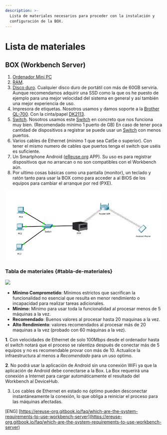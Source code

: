```yaml
---
description: >-
  Lista de materiales necesarios para proceder con la instalación y
  configuración de la BOX.
---
```


# Lista de materiales

## BOX \(Workbench Server\)

1. ​[Ordenador Mini PC](https://www.amazon.es/gp/product/B01MSZTD8N/ref=oh_aui_detailpage_o00_s00?ie=UTF8&psc=1)​
2. ​[RAM](https://www.amazon.es/gp/product/B00CQ35GYE/ref=oh_aui_detailpage_o01_s00?ie=UTF8&psc=1).
3. ​[Disco duro](https://www.amazon.es/gp/product/B01N6JQS8C/ref=oh_aui_detailpage_o01_s00?ie=UTF8&psc=1). Cualquier disco duro de portátil con más de 60GB serviría. Aunque recomendamos adquirir una SSD como la que os he puesto de ejemplo para una mejor velocidad del sistema en general y así también una mejor experiencia de uso.
4. Impresora de etiquetas. Nosotros usamos y damos soporte a la [Brother QL-700](https://www.amazon.es/gp/product/B0083WHWGM/ref=oh_aui_detailpage_o02_s00?ie=UTF8&psc=1). Con la cinta/papel [DK2113](https://www.brother-usa.com/products/DK2113).
5. ​[Switch](https://www.amazon.es/gp/product/B00CUG8ESM/ref=oh_aui_detailpage_o05_s00?ie=UTF8&psc=1). Nosotros usamos este [Switch](https://www.amazon.es/gp/product/B00CUG8ESM/ref=oh_aui_detailpage_o05_s00?ie=UTF8&psc=1) en concreto que nos funciona muy bien. \(Recomendado mínimo 1 puerto de GB\) En caso de tener poca cantidad de dispositivos a registrar se puede usar un [Switch](https://www.amazon.es/gp/product/B000BCC0LO/ref=oh_aui_detailpage_o04_s01?ie=UTF8&psc=1) con menos puertos.
6. Varios cables de Ethernet \(mínimo 1 que sea Cat5e o superior\). Con tener el mismo numero de cables que puertos tenga el switch que uséis es suficiente.
7. Un Smartphone Android \([eReuse.org](http://eReuse.org) APP\). Su uso es para registrar dispositivos que no arrancan o no son compatibles con el Workbench aún.
8. Por ultimo cosas básicas como una pantalla \(monitor\), un teclado y ratón tanto para usar la BOX como para acceder a al BIOS de los equipos para cambiar el arranque por red \(PXE\).

![](../../.gitbook/assets/tipologia-de-red-ereruse.png)

###                                            Tabla de materiales {#tabla-de-materiales}

![](https://blobscdn.gitbook.com/v0/b/gitbook-28427.appspot.com/o/assets%2F-L9oiBnMYZau0MGw4uHG%2F-L9oiHQuPT4H75JTNHxQ%2F-L9oiSQVzm-weOJCaR6Z%2FRequisitosBox.png?generation=1523450515449232&alt=media)

* **Mínimo Comprometido**: Mínimos estrictos que sacrifican la funcionalidad no esencial que resulta en menor rendimiento o incapacidad para realizar tareas adicionales.
* **Mínimo:** Mínimo para usar toda la funcionalidad al procesar menos de 5 máquinas a la vez.
* **Recomendado**: Buenos valores al procesar hasta 20 maquinas a la vez.
* **Alto Rendimiento**: valores recomendados al procesar más de 20 maquinas a la vez \(probado con 60 máquinas a la vez\).

**1**. Con velocidades de Ethernet de solo 100Mbps desde el ordenador hasta el switch notará que el proceso se ralentiza después de conectar más de 5 equipos y no es recomendable provar con más de 10. Actualice la infraestructura al menos a _Recomendado_ para un uso optimo.

**2**. No podrá usar la aplicación de Android sin una conexión WiFi ya que la aplicación de Android debe conectarse a la Box. La Box requerirá una conexión a Internet para cargar automáticamente el resultado del Workbench al DeviceHub.

3. Los cables de Ethernet en estado no óptimo pueden desconectar instantáneamente la conexión, lo que obliga a reiniciar el proceso para las máquinas afectadas.

\[ENG\] [https://ereuse-org.gitbook.io/faq/which-are-the-system-requirements-to-use-workbench-server](https://ereuse-org.gitbook.io/faq/which-are-the-system-requirements-to-use-workbench-server) 

